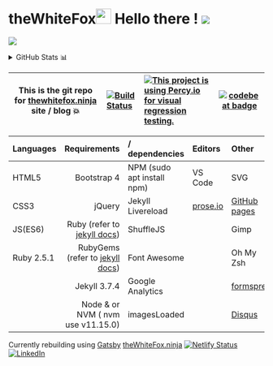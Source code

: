 # theWhiteFox<img src="https://emojis.slackmojis.com/emojis/images/1577447864/7377/hello_fox.gif?1577447864" width="30"/> Hello there ! ![](https://komarev.com/ghpvc/?username=thewhitefox&color=e24c38) 

![](http://thewhitefox.ninja/img/theWhiteFoxLogo04-GitHub.svg)

<details>
  - <summary>GitHub Stats 📊</summary>
  <img src = "https://github-readme-stats.vercel.app/api?username=theWhiteFox&show_icons=true&theme=calm&layout=compact&custom_title=theWhiteFox GitHub stats">
  <img src = "https://github-readme-stats.vercel.app/api/top-langs/?username=theWhiteFox&theme=calm">
</details>



|This is the git repo for [thewhitefox.ninja]( https://thewhitefox.ninja) site / blog :boom:|[![Build Status](https://semaphoreci.com/api/v1/thewhitefox/thewhitefox/branches/gh-pages/shields_badge.svg)](https://semaphoreci.com/thewhitefox/thewhitefox)| [![This project is using Percy.io for visual regression testing.](https://percy.io/static/images/percy-badge.svg)](https://percy.io)      | [![codebeat badge](https://codebeat.co/badges/121e5795-b2a2-48c8-b603-5ed2a591a36b)](https://codebeat.co/projects/github-com-thewhitefox-thewhitefox-gh-pages)       |
| ---------- | :--------------------------------------- | :-------------------------- | ---- |



| Languages   | Requirements                            | / dependencies                 | Editors                     | Other | OS |
| ---------- | ---------------------------------------: | :----------------------------- | :-------------------------- | :---- | :-- |
| HTML5      | Bootstrap 4                              | NPM     (sudo apt install npm) | VS Code                     | SVG   | Ubuntu 18 |
| CSS3       | jQuery                       | Jekyll Livereload              | [prose.io](http://prose.io) | [GitHub pages](http://pages.github.com/)| Win 10 |
| JS(ES6)    | Ruby (refer to [jekyll docs](https://jekyllrb.com/docs/))| ShuffleJS      |                             | Gimp | Mac 10 |
| Ruby 2.5.1 | RubyGems (refer to [jekyll docs](https://jekyllrb.com/docs/ruby-101/))| Font Awesome |                  | Oh My Zsh |
|            | Jekyll 3.7.4                             | Google Analytics               |                             | [formspree](https://formspree.io/)
|            | Node & or NVM ( nvm use v11.15.0)        | imagesLoaded                   |                             | [Disqus](https://help.disqus.com/en/articles/1717053-what-is-disqus) |

Currently rebuilding using [Gatsby](https://www.gatsbyjs.com/) [theWhiteFox.ninja](https://thewhitefox-blog.netlify.app/) [![Netlify Status](https://api.netlify.com/api/v1/badges/b6c2f1bf-3480-45bc-8ddf-229cd268465a/deploy-status)](https://app.netlify.com/sites/thewhitefox-blog/deploys) <a href="https://www.linkedin.com/in/thewhitefox/" target="_blank"><img alt="LinkedIn" src="https://img.shields.io/badge/linkedin-%230077B5.svg?&style=for-the-badge&logo=linkedin&logoColor=white" /></a> 
